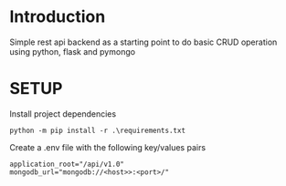 # Introduction
Simple rest api backend as a starting point to do basic CRUD operation using python, flask and pymongo

# SETUP
Install project dependencies

````
python -m pip install -r .\requirements.txt
````

Create a .env file with the following key/values pairs

````
application_root="/api/v1.0"
mongodb_url="mongodb://<host>>:<port>/"
````
